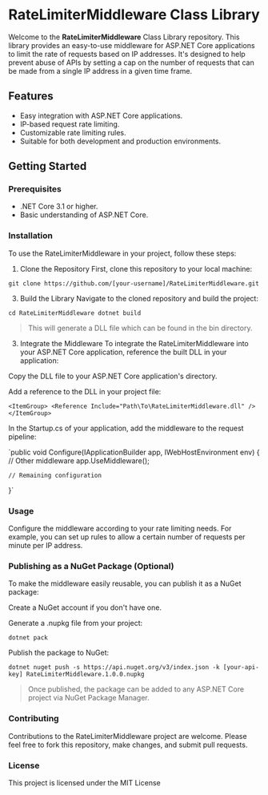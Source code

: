 # RateLimiterMiddleware Class Library
Welcome to the **RateLimiterMiddleware** Class Library repository. This library provides an easy-to-use middleware for ASP.NET Core applications to limit the rate of requests based on IP addresses. It's designed to help prevent abuse of APIs by setting a cap on the number of requests that can be made from a single IP address in a given time frame.

## Features
- Easy integration with ASP.NET Core applications.
- IP-based request rate limiting.
- Customizable rate limiting rules.
- Suitable for both development and production environments.
## Getting Started
### Prerequisites
- .NET Core 3.1 or higher.
- Basic understanding of ASP.NET Core.
### Installation
To use the RateLimiterMiddleware in your project, follow these steps:

1. Clone the Repository
First, clone this repository to your local machine:

`git clone https://github.com/[your-username]/RateLimiterMiddleware.git`

3. Build the Library
Navigate to the cloned repository and build the project:

`cd RateLimiterMiddleware
dotnet build`

> This will generate a DLL file which can be found in the bin directory.

3. Integrate the Middleware
To integrate the RateLimiterMiddleware into your ASP.NET Core application, reference the built DLL in your application:

Copy the DLL file to your ASP.NET Core application's directory.

Add a reference to the DLL in your project file:

`<ItemGroup>
  <Reference Include="Path\To\RateLimiterMiddleware.dll" />
</ItemGroup>`
    
In the Startup.cs of your application, add the middleware to the request pipeline:

`public void Configure(IApplicationBuilder app, IWebHostEnvironment env)
{
    // Other middleware
    app.UseMiddleware<RateLimiterMiddleware>();

    // Remaining configuration
}`

### Usage
Configure the middleware according to your rate limiting needs. For example, you can set up rules to allow a certain number of requests per minute per IP address.

### Publishing as a NuGet Package (Optional)
To make the middleware easily reusable, you can publish it as a NuGet package:

Create a NuGet account if you don't have one.

Generate a .nupkg file from your project:

`dotnet pack`

Publish the package to NuGet:

`dotnet nuget push -s https://api.nuget.org/v3/index.json -k [your-api-key] RateLimiterMiddleware.1.0.0.nupkg`

> Once published, the package can be added to any ASP.NET Core project via NuGet Package Manager.

### Contributing
Contributions to the RateLimiterMiddleware project are welcome. Please feel free to fork this repository, make changes, and submit pull requests.

### License
This project is licensed under the MIT License
